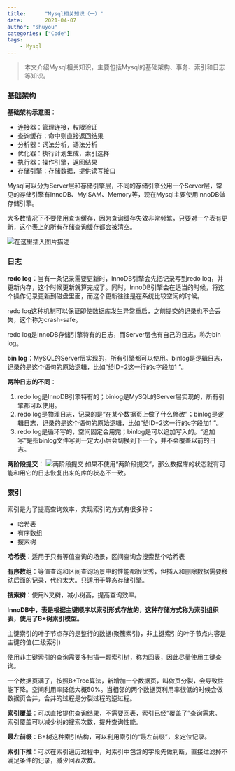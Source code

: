 ```yaml
---
title:      "Mysql相关知识（一）"
date:       2021-04-07
author: "shuyou"
categories: ["Code"]
tags:
    - Mysql
---
```


>本文介绍Mysql相关知识，主要包括Mysql的基础架构、事务、索引和日志等知识。

### 基础架构
**基础架构示意图**：

 - 连接器：管理连接，权限验证
 - 查询缓存：命中则直接返回结果
 - 分析器：词法分析，语法分析
 - 优化器：执行计划生成，索引选择
 - 执行器：操作引擎，返回结果
 - 存储引擎：存储数据，提供读写接口

Mysql可以分为Server层和存储引擎层，不同的存储引擎公用一个Server层，常见的存储引擎有InnoDB、MyISAM、Memory等，现在Mysql主要使用InnoDB做存储引擎。

大多数情况下不要使用查询缓存，因为查询缓存失效非常频繁，只要对一个表有更新，这个表上的所有存储查询缓存都会被清空。

![在这里插入图片描述](https://img-blog.csdnimg.cn/20210407093017389.png?x-oss-process=image/watermark,type_ZmFuZ3poZW5naGVpdGk,shadow_10,text_aHR0cHM6Ly9ibG9nLmNzZG4ubmV0L0NhcnJvdFpzeQ==,size_16,color_FFFFFF,t_70)
### 日志
**redo log**：当有一条记录需要更新时，InnoDB引擎会先把记录写到redo log，并更新内存，这个时候更新就算完成了。同时，InnoDB引擎会在适当的时候，将这个操作记录更新到磁盘里面，而这个更新往往是在系统比较空闲的时候。

redo log这种机制可以保证即使数据库发生异常重启，之前提交的记录也不会丢失，这个称为crash-safe。

redo log是InnoDB存储引擎特有的日志，而Server层也有自己的日志，称为bin log。

**bin log**：MySQL的Server层实现的，所有引擎都可以使用。binlog是逻辑日志，记录的是这个语句的原始逻辑，比如“给ID=2这一行的c字段加1 ”。

**两种日志的不同**：

 1. redo log是InnoDB引擎特有的；binlog是MySQL的Server层实现的，所有引擎都可以使用。
 2. redo log是物理日志，记录的是“在某个数据页上做了什么修改”；binlog是逻辑日志，记录的是这个语句的原始逻辑，比如“给ID=2这一行的c字段加1 ”。
 3. redo log是循环写的，空间固定会用完；binlog是可以追加写入的。“追加写”是指binlog文件写到一定大小后会切换到下一个，并不会覆盖以前的日志。

**两阶段提交**：
![两阶段提交](https://img-blog.csdnimg.cn/20210407161757189.png?x-oss-process=image,type_ZmFuZ3poZW5naGVpdGk,shadow_10,text_aHR0cHM6Ly9ibG9nLmNzZG4ubmV0L0NhcnJvdFpzeQ==,size_16,color_FFFFFF,t_70)
如果不使用“两阶段提交”，那么数据库的状态就有可能和用它的日志恢复出来的库的状态不一致。

### 索引
索引是为了提高查询效率，实现索引的方式有很多种：

 - 哈希表
 - 有序数组
 - 搜索树

**哈希表**：适用于只有等值查询的场景，区间查询会搜索整个哈希表

**有序数组**：等值查询和区间查询场景中的性能都很优秀，但插入和删除数据需要移动后面的记录，代价太大。只适用于静态存储引擎。

**搜索树**：使用N叉树，减小树高，提高查询效率。

**InnoDB中，表是根据主键顺序以索引形式存放的，这种存储方式称为索引组织表，使用了B+树索引模型。**

主键索引的叶子节点存的是整行的数据(聚簇索引)，非主键索引的叶子节点内容是主键的值(二级索引)

使用非主键索引的查询需要多扫描一颗索引树，称为回表，因此尽量使用主键查询。

一个数据页满了，按照B+Tree算法，新增加一个数据页，叫做页分裂，会导致性能下降。空间利用率降低大概50%。当相邻的两个数据页利用率很低的时候会做数据页合并，合并的过程是分裂过程的逆过程。

**索引覆盖**：可以直接提供查询结果，不需要回表，索引已经“覆盖了”查询需求。
索引覆盖可以减少树的搜索次数，提升查询性能。

**最左前缀**：B+树这种索引结构，可以利用索引的“最左前缀”，来定位记录。

**索引下推**：可以在索引遍历过程中，对索引中包含的字段先做判断，直接过滤掉不满足条件的记录，减少回表次数。


